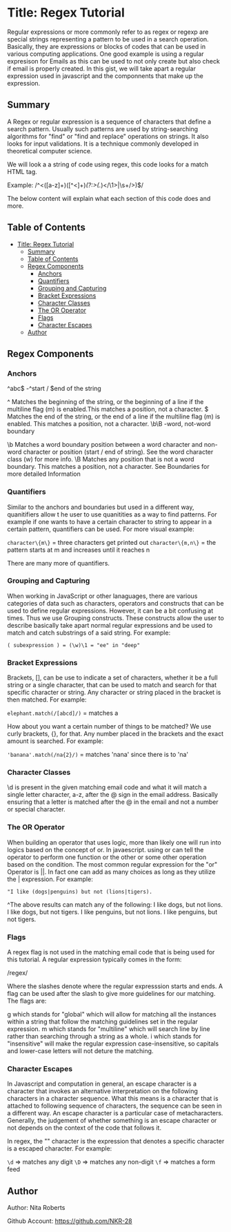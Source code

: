 # Title: Regex Tutorial

Regular expressions or more commonly refer to as regex or regexp are special strings representing a pattern to be used in a search operation. Basically, they are expressions or blocks of codes that can be used in various computing applications. One good example is using a regular expresison for Emails as this can be used to not only create but also check if email is properly created. In this gist, we will take apart a regular expression used in javascript and the componnents that make up the expression.

## Summary

A Regex or regular expression is a sequence of characters that define a search pattern. Usually such patterns are used by string-searching algorithms for "find" or "find and replace" operations on strings. It also looks for input validations. It is a technique commonly developed in theoretical computer science.

We will look a a string of code using regex, this code looks for a match HTML tag.

Example: /^<([a-z]+)([^<]+)*(?:>(.*)<\/\1>|\s+\/>)$/

The below content will explain what each section of this code does and more.

## Table of Contents

- [Title: Regex Tutorial](#title-regex-tutorial)
  - [Summary](#summary)
  - [Table of Contents](#table-of-contents)
  - [Regex Components](#regex-components)
    - [Anchors](#anchors)
    - [Quantifiers](#quantifiers)
    - [Grouping and Capturing](#grouping-and-capturing)
    - [Bracket Expressions](#bracket-expressions)
    - [Character Classes](#character-classes)
    - [The OR Operator](#the-or-operator)
    - [Flags](#flags)
    - [Character Escapes](#character-escapes)
  - [Author](#author)

## Regex Components

### Anchors

^abc$ -^start / $end of the string

^ Matches the beginning of the string, or the beginning of a line if the multiline flag (m) is enabled.This matches a position, not a character.
$ Matches the end of the string, or the end of a line if the multiline flag (m) is enabled. This matches a position, not a character.
\b\B -word, not-word boundary

\b Matches a word boundary position between a word character and non-word character or position (start / end of string). See the word character class (w) for more info.
\B Matches any position that is not a word boundary. This matches a position, not a character.
See Boundaries for more detailed Information

### Quantifiers

Similar to the anchors and boundaries but used in a different way, quanitifiers allow t he user to use quanitities as a way to find patterns. For example if one wants to have a certain character to string to appear in a certain pattern, quantifiers can be used. For more visual example:

`character\{m\}` = three characters get printed out
`character\{m,n\}` = the pattern starts at m and increases until it reaches n

There are many more of quantifiers.

### Grouping and Capturing

When working in JavaScript or other lanaguages, there are various categories of data such as characters, operators and constructs that can be used to define regular expressions. However, it can be a bit confusing at times. Thus we use Grouping constructs. These constructs allow the user to describe basically take apart normal regular expressions and be used to match and catch substrings of a said string. For example:

`( subexpression ) = (\w)\1 = "ee" in "deep"`


### Bracket Expressions

Brackets, [], can be use to indicate a set of characters, whether it be a full string or a single character, that can be used to match and search for that specific character or string. Any character or string placed in the bracket is then matched. For example:

`elephant.match(/[abcd]/)` = matches a

How about you want a certain number of things to be matched? We use curly brackets, {}, for that. Any number placed in the brackets and the exact amount is searched. For example:

`'banana'.match(/na{2}/)` = matches 'nana' since there is to 'na'

### Character Classes

\d is present in the given matching email code and what it will match a single letter character, a-z, after the @ sign in the email address. Basically ensuring that a letter is matched after the @ in the email and not a number or special character.

### The OR Operator

When building an operator that uses logic, more than likely one will run into logics based on the concept of or. In javaescript. using or can tell the operator to perform one function or the other or some other operation based on the condition. The most common regular expression for the "or" Operator is ||. In fact one can add as many choices as long as they utilize the | expression. For example:

`"I like (dogs|penguins) but not (lions|tigers).`

^The above results can match any of the following:
I like dogs, but not lions.
I like dogs, but not tigers.
I like penguins, but not lions.
I like penguins, but not tigers.

### Flags

A regex flag is not used in the matching email code that is being used for this tutorial. A regular expression typically comes in the form:

/regex/

Where the slashes denote where the regular expresssion starts and ends. A flag can be used after the slash to give more guidelines for our matching. The flags are:

g which stands for "global" which will allow for matching all the instances within a string that follow the matching guidelines set in the regular expression.
m which stands for "multiline" which will search line by line rather than searching through a string as a whole.
i which stands for "insensitive" will make the regular expression case-insensitive, so capitals and lower-case letters will not deture the matching.

### Character Escapes

In Javascript and computation in general, an escape character is a character that invokes an alternative interpretation on the following characters in a character sequence. What  this means is a character that is attached to following sequence of characters, the sequence can be seen in a different way. An escape character is a particular case of metacharacters. Generally, the judgement of whether something is an escape character or not depends on the context of the code that follows it.

In regex, the "\" character is the expression that denotes a specific character is a escaped character. For example:

`\d` => matches any digit
`\D` => matches any non-digit
`\f` => matches a form feed

## Author

Author: Nita Roberts

Github Account: https://github.com/NKR-28